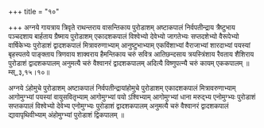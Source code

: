 +++
title = "१०"

+++
अग्नये गायत्राय त्रिवृते राथन्तराय वासन्तिकाय पुरोडाशम् अष्टाकपालं निर्वपतीन्द्राय त्रैष्टुभाय पञ्चदशाय बार्हताय ग्रैष्माय पुरोडाशम् एकादशकपालं विश्वेभ्यो देवेभ्यो जागतेभ्यः सप्तदशेभ्यो वैरूपेभ्यो वार्षिकेभ्यः पुरोडाशं द्वादशकपालं मित्रावरुणाभ्याम् आनुष्टुभाभ्याम् एकविंशाभ्यां वैराजाभ्यां शारदाभ्यां पयस्यां बृहस्पतये पाङ्क्ताय त्रिणवाय शाक्वराय हैमन्तिकाय चरुं सवित्र आतिछन्दसाय त्रयस्त्रिंशाय रैवताय शैशिराय पुरोडाशं द्वादशकपालम् अनुमत्यै चरुं वैश्वानरं द्वादशकपालम् अदित्यै विष्णुपत्न्यै चरुं कायम् एककपालम् ॥म्स्_३,१५।१०॥  
    
  
अग्नये ऽंहोमुचे पुरोडाशम् अष्टाकपालं निर्वपतीन्द्रायांहोमुचे पुरोडाशम् एकादशकपालं मित्रावरुणाभ्याम् आगोमुग्भ्यां पयस्यां वायुसवितृभ्याम् आगोमुग्भ्यां पयो ऽश्विभ्याम् आगोमुग्भ्यां धाना मरुद्भ्य एनोमुग्भ्यः पुरोडाशं सप्तकपालं विश्वेभ्यो देवेभ्य एनोमुग्भ्यः पुरोडाशं द्वादशकपालम् अनुमत्यै चरुं वैश्वानरं द्वादशकपालं द्यावापृथिवीभ्याम् अंहोमुग्भ्यां पुरोडाशं द्विकपालम् ॥  
    
